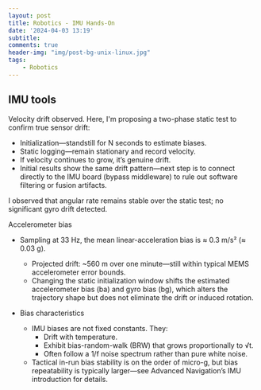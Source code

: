 ```yaml
---
layout: post
title: Robotics - IMU Hands-On
date: '2024-04-03 13:19'
subtitle: 
comments: true
header-img: "img/post-bg-unix-linux.jpg"
tags:
    - Robotics
---
```


## IMU tools

Velocity drift observed. Here, I'm proposing a two-phase static test to confirm true sensor drift:

- Initialization—standstill for N seconds to estimate biases.
- Static logging—remain stationary and record velocity.
- If velocity continues to grow, it’s genuine drift.
- Initial results show the same drift pattern—next step is to connect directly to the IMU board (bypass middleware) to rule out software filtering or fusion artifacts.

I observed that angular rate remains stable over the static test; no significant gyro drift detected.

Accelerometer bias

- Sampling at 33 Hz, the mean linear-acceleration bias is ≈ 0.3 m/s² (≈ 0.03 g).
  - Projected drift: ~560 m over one minute—still within typical MEMS accelerometer error bounds.
  - Changing the static initialization window shifts the estimated accelerometer bias (ba) and gyro bias (bg), which alters the trajectory shape but does not eliminate the drift or induced rotation.

- Bias characteristics
  - IMU biases are not fixed constants. They:
    - Drift with temperature.
    - Exhibit bias-random-walk (BRW) that grows proportionally to √t.
    - Often follow a 1/f noise spectrum rather than pure white noise.
  - Tactical in-run bias stability is on the order of micro-g, but bias repeatability is typically larger—see Advanced Navigation’s IMU introduction for details.
